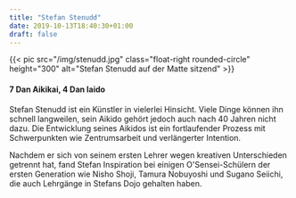 ```yaml
---
title: "Stefan Stenudd"
date: 2019-10-13T18:40:30+01:00
draft: false
---
```


{{< pic src="/img/stenudd.jpg" class="float-right rounded-circle" height="300" alt="Stefan Stenudd auf der Matte sitzend" >}}
  <h4 class="">7 Dan Aikikai, 4 Dan Iaido</h4>

Stefan Stenudd ist ein Künstler in vielerlei Hinsicht. Viele Dinge können ihn schnell langweilen, sein Aikido gehört jedoch
auch nach 40 Jahren nicht dazu. Die Entwicklung seines Aikidos ist ein fortlaufender Prozess mit Schwerpunkten wie
Zentrumsarbeit und verlängerter Intention. 

Nachdem er sich von seinem ersten Lehrer wegen kreativen Unterschieden getrennt hat, fand Stefan Inspiration bei einigen
O'Sensei-Schülern der ersten Generation wie Nisho Shoji, Tamura Nobuyoshi und Sugano Seiichi, die auch Lehrgänge in
Stefans Dojo gehalten haben.